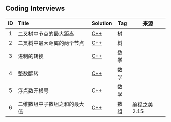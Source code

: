 ## Coding Interviews

|  ID  | Title          | Solution                                 | Tag  | 来源       |
| :--: | :------------- | ---------------------------------------- | ---- | -------- |
|  1   | 二叉树中节点的最大距离    | [C++](./Solution/001/findMaxLen.cpp)     | 树    |          |
|  2   | 二叉树中最大距离的两个节点  | [C++](./Solution/002/findMaxLenNode.cpp) | 树    |          |
|  3   | 进制的转换          | [C++](./Solution/003/scaleTransform.cpp) | 数学   |          |
|  4   | 整数翻转           | [C++](./Solution/004/reverse.cpp)        | 数学   |          |
|  5   | 浮点数开根号         | [C++](./Solution/005/sqrtfloat.cpp)      | 数学   |          |
|  6   | 二维数组中子数组之和的最大值 | [C++](./Solution/006/maxSumOf2DArray.cpp) | 数组   | 编程之美2.15 |



